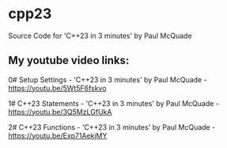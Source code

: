 # cpp23
Source Code for 'C++23 in 3 minutes' by Paul McQuade

## My youtube video links:

0# Setup Settings  - 'C++23 in 3 minutes' by Paul McQuade - https://youtu.be/5Wt5F6fskvo

1# C++23 Statements  - 'C++23 in 3 minutes' by Paul McQuade - https://youtu.be/3Q5MzLGfUkA

2# C++23 Functions - 'C++23 in 3 minutes' by Paul McQuade -  https://youtu.be/Exp71AekjMY